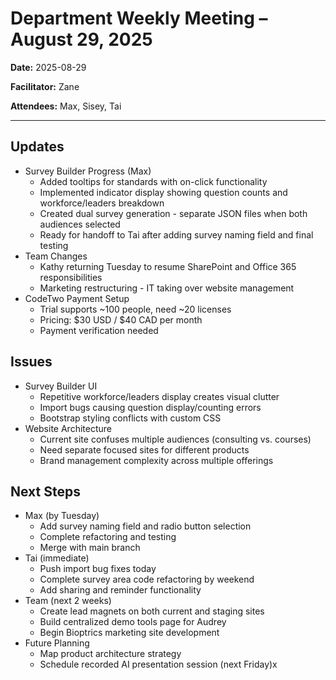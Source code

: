 # Department Weekly Meeting – August 29, 2025

**Date:** 2025-08-29

**Facilitator:** Zane

**Attendees:** Max, Sisey, Tai

---

## Updates

- Survey Builder Progress (Max)
  - Added tooltips for standards with on-click functionality
  - Implemented indicator display showing question counts and workforce/leaders breakdown
  - Created dual survey generation - separate JSON files when both audiences selected
  - Ready for handoff to Tai after adding survey naming field and final testing
- Team Changes
  - Kathy returning Tuesday to resume SharePoint and Office 365 responsibilities
  - Marketing restructuring - IT taking over website management
- CodeTwo Payment Setup
  - Trial supports ~100 people, need ~20 licenses
  - Pricing: $30 USD / $40 CAD per month
  - Payment verification needed

## Issues

- Survey Builder UI
  - Repetitive workforce/leaders display creates visual clutter
  - Import bugs causing question display/counting errors
  - Bootstrap styling conflicts with custom CSS
- Website Architecture
  - Current site confuses multiple audiences (consulting vs. courses)
  - Need separate focused sites for different products
  - Brand management complexity across multiple offerings

## Next Steps

- Max (by Tuesday)
  - Add survey naming field and radio button selection
  - Complete refactoring and testing
  - Merge with main branch
- Tai (immediate)
  - Push import bug fixes today
  - Complete survey area code refactoring by weekend
  - Add sharing and reminder functionality
- Team (next 2 weeks)
  - Create lead magnets on both current and staging sites
  - Build centralized demo tools page for Audrey
  - Begin Bioptrics marketing site development
- Future Planning
  - Map product architecture strategy
  - Schedule recorded AI presentation session (next Friday)x
